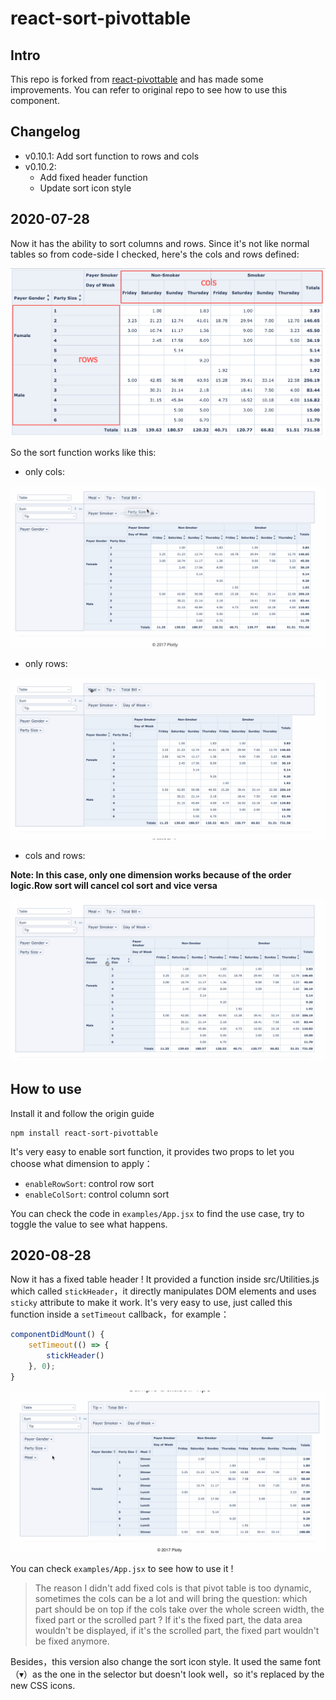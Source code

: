 # react-sort-pivottable

## Intro

This repo is forked from [react-pivottable](https://github.com/plotly/react-pivottable#react-pivottable) and has made some improvements. You can refer to original repo to see how to use this component.

## Changelog

- v0.10.1: Add sort function to rows and cols
- v0.10.2: 
  - Add fixed header function
  - Update sort icon style

## 2020-07-28

Now it has the ability to sort columns and rows. Since it's not like normal tables so from code-side I checked, here's the cols and rows defined:

![cols and rows intro](./demos/intro.png)

So the sort function works like this:

- only cols:

![cols sort](./demos/col-sort.gif)

- only rows:

![rows sort](./demos/row-sort.gif)

- cols and rows:

**Note: In this case, only one dimension works because of the order logic.Row sort will cancel col sort and vice versa**

![cols and rows sort](./demos/row-and-col-sort.gif)


## How to use

Install it and follow the origin guide

```
npm install react-sort-pivottable
```


It's very easy to enable sort function, it provides two props to let you choose what dimension to apply：

- `enableRowSort`: control row sort
- `enableColSort`: control column sort

You can check the code in `examples/App.jsx` to find the use case, try to toggle the value to see what happens.

## 2020-08-28

Now it has a fixed table header ! It provided a function inside src/Utilities.js which called `stickHeader`，it directly manipulates DOM elements and uses `sticky` attribute to make it work. It's very easy to use, just called this function inside a `setTimeout`  callback，for example：

```js
componentDidMount() {
    setTimeout(() => {
        stickHeader()
    }, 0);
}
```

![fixed header](./demos/fixed-header.gif)


You can check `examples/App.jsx` to see how to use it !

> The reason I didn't add fixed cols is that pivot table is too dynamic, sometimes the cols can be a lot and will bring the question: which part should be on top if the cols take over the whole screen width, the fixed part or the scrolled part ? If it's the fixed part, the data area wouldn't be displayed, if it's the scrolled part, the fixed part wouldn't be fixed anymore. 

Besides，this version also change the sort icon style. It used the same font （▾）as the one in the selector but doesn't look well，so it's replaced by the new CSS icons.
